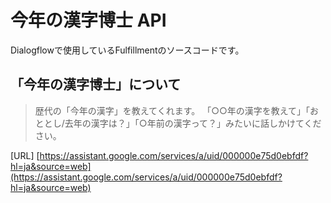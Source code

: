 # 今年の漢字博士 API

Dialogflowで使用しているFulfillmentのソースコードです。

## 「今年の漢字博士」について

> 歴代の「今年の漢字」を教えてくれます。
「○○年の漢字を教えて」「おととし/去年の漢字は？」「○年前の漢字って？」みたいに話しかけてください。

[URL]
[https://assistant.google.com/services/a/uid/000000e75d0ebfdf?hl=ja&source=web](https://assistant.google.com/services/a/uid/000000e75d0ebfdf?hl=ja&source=web)
